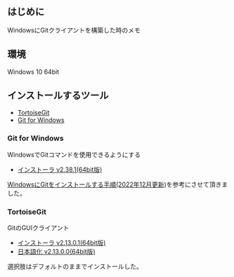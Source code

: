 ## はじめに
WindowsにGitクライアントを構築した時のメモ

## 環境
Windows 10 64bit

## インストールするツール
+ [TortoiseGit](https://tortoisegit.org/)
+ [Git for Windows](https://gitforwindows.org/)

### Git for Windows
WindowsでGitコマンドを使用できるようにする
+ [インストーラ v2.38.1(64bit版)](https://github.com/git-for-windows/git/releases/download/v2.38.1.windows.1/Git-2.38.1-64-bit.exe)

[WindowsにGitをインストールする手順(2022年12月更新)](https://www.curict.com/item/60/60bfe0e.html)を参考にさせて頂きました。


### TortoiseGit
GitのGUIクライアント
+ [インストーラ v2.13.0.1(64bit版)](https://download.tortoisegit.org/tgit/2.13.0.0/TortoiseGit-2.13.0.1-64bit.msi)
+ [日本語化 v2.13.0.0(64bit版)](https://download.tortoisegit.org/tgit/2.13.0.0/TortoiseGit-LanguagePack-2.13.0.0-64bit-ja.msi)

選択肢はデフォルトのままでインストールした。


